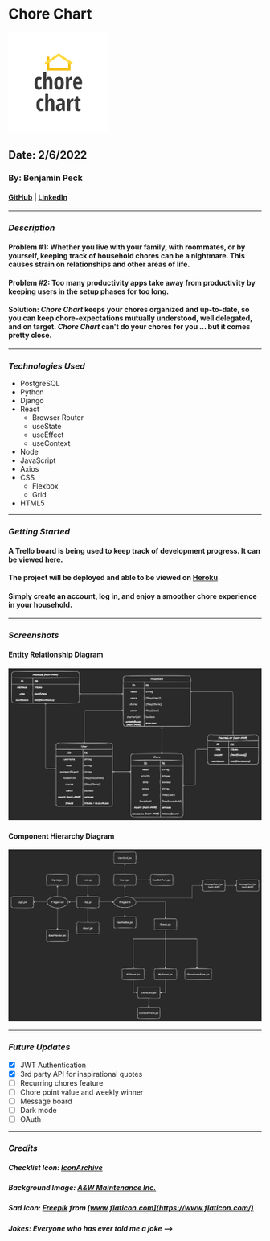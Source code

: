 # Chore Chart
![Chore Chart](client/src/pics/logo.png)
## Date: 2/6/2022
### By: Benjamin Peck
#### [GitHub](https://github.com/benjaminobambino) | [LinkedIn](https://www.linkedin.com/in/benjaminlpeck/)
***
### ***Description***
#### **Problem #1:** Whether you live with your family, with roommates, or by yourself, keeping track of household chores can be a nightmare. This causes strain on relationships and other areas of life.
#### **Problem #2:** Too many productivity apps take away from productivity by keeping users in the setup phases for too long.
#### **Solution:** ***Chore Chart*** keeps your chores organized and up-to-date, so you can keep chore-expectations mutually understood, well delegated, and on target. ***Chore Chart*** can&rsquo;t do your chores for you &hellip; but it comes pretty close.
***
### ***Technologies Used***
* PostgreSQL
* Python
* Django
* React
  * Browser Router
  * useState
  * useEffect
  * useContext
* Node
* JavaScript
* Axios
* CSS
  * Flexbox
  * Grid
* HTML5
***
### ***Getting Started***
#### A Trello board is being used to keep track of development progress. It can be viewed [here](https://trello.com/b/SIpmHD30/chore-chart).
#### The project will be deployed and able to be viewed on [Heroku](https://www.heroku.com/).
#### Simply create an account, log in, and enjoy a smoother chore experience in your household.
***
### ***Screenshots***
#### Entity Relationship Diagram
![Entity Relationship Diagram](diagrams/erd-dark-1.png)
#### Component Hierarchy Diagram
![Component Hierarchy Diagram](diagrams/component-hierarchy-diagram-dark-2.png)
***
### ***Future Updates***
- [x] JWT Authentication
- [x] 3rd party API for inspirational quotes
- [ ] Recurring chores feature
- [ ] Chore point value and weekly winner
- [ ] Message board
- [ ] Dark mode
- [ ] OAuth
***
### ***Credits***

##### Checklist Icon: [IconArchive](https://iconarchive.com/)

##### Background Image: [A&W Maintenance Inc.](https://awmaint.com/a_w_logo/)

##### Sad Icon: [Freepik](https://www.freepik.com) from [www.flaticon.com](https://www.flaticon.com/)

##### Jokes: Everyone who has ever told me a joke -->